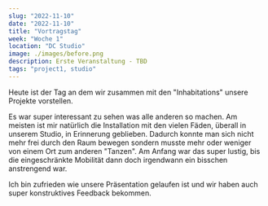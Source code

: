 ```yaml
---
slug: "2022-11-10"
date: "2022-11-10"
title: "Vortragstag"
week: "Woche 1"
location: "DC Studio"
image: ./images/before.png
description: Erste Veranstaltung - TBD
tags: "project1, studio"
---
```


Heute ist der Tag an dem wir zusammen mit den "Inhabitations" unsere Projekte vorstellen.

Es war super interessant zu sehen was alle anderen so machen. Am meisten ist mir natürlich die Installation mit den vielen Fäden, überall in unserem Studio, in Erinnerung geblieben. Dadurch konnte man sich nicht mehr frei durch den Raum bewegen sondern musste mehr oder weniger von einem Ort zum anderen "Tanzen". Am Anfang war das super lustig, bis die eingeschränkte Mobilität dann doch irgendwann ein bisschen anstrengend war.

Ich bin zufrieden wie unsere Präsentation gelaufen ist und wir haben auch super konstruktives Feedback bekommen.
